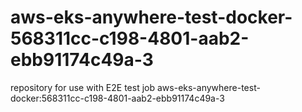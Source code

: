 # aws-eks-anywhere-test-docker-568311cc-c198-4801-aab2-ebb91174c49a-3
repository for use with E2E test job aws-eks-anywhere-test-docker:568311cc-c198-4801-aab2-ebb91174c49a-3
